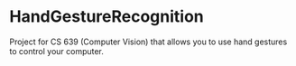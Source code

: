 # HandGestureRecognition
Project for CS 639 (Computer Vision) that allows you to use hand gestures to control your computer. 
